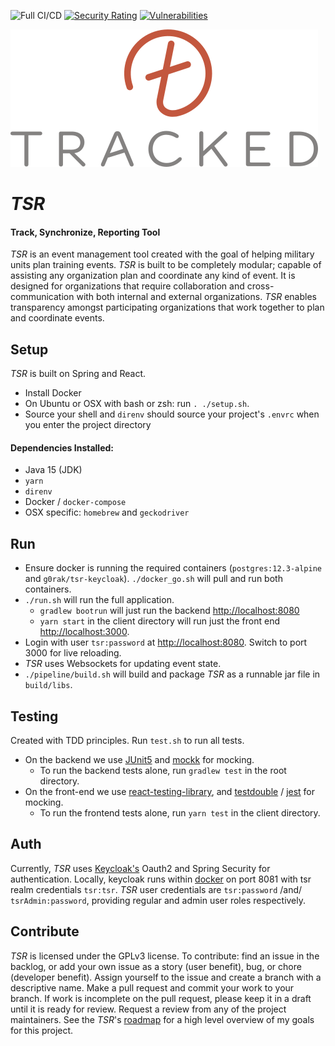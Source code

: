 ![Full CI/CD](https://github.com/gorhack/tsr/workflows/Full%20CI/CD/badge.svg)
[![Security Rating](https://sonarcloud.io/api/project_badges/measure?project=gorhack_tsr&metric=security_rating)](https://sonarcloud.io/dashboard?id=gorhack_tsr)
[![Vulnerabilities](https://sonarcloud.io/api/project_badges/measure?project=gorhack_tsr&metric=vulnerabilities)](https://sonarcloud.io/dashboard?id=gorhack_tsr)

![](logo/logo492.png)

# _TSR_

#### Track, Synchronize, Reporting Tool

_TSR_ is an event management tool created with the goal of helping military units plan training
events. _TSR_ is built to be completely modular; capable of assisting any organization plan and
coordinate any kind of event. It is designed for organizations that require collaboration and
cross-communication with both internal and external organizations. _TSR_ enables transparency
amongst participating organizations that work together to plan and coordinate events.

## Setup

_TSR_ is built on Spring and React.

- Install Docker
- On Ubuntu or OSX with bash or zsh: run `. ./setup.sh`.
- Source your shell and `direnv` should source your project's `.envrc` when you enter the project
  directory

#### Dependencies Installed:

- Java 15 (JDK)
- `yarn`
- `direnv`
- Docker / `docker-compose`
- OSX specific: `homebrew` and `geckodriver`

## Run

- Ensure docker is running the required containers (`postgres:12.3-alpine` and
  `g0rak/tsr-keycloak`). `./docker_go.sh` will pull and run both containers.
- `./run.sh` will run the full application.
    - `gradlew bootrun` will just run the backend <http://localhost:8080>
    - `yarn start` in the client directory will run just the front end <http://localhost:3000>.
- Login with user `tsr:password` at <http://localhost:8080>. Switch to port 3000 for live reloading.
- _TSR_ uses Websockets for updating event state.
- `./pipeline/build.sh` will build and package _TSR_ as a runnable jar file in `build/libs`.

## Testing

Created with TDD principles. Run `test.sh` to run all tests.

- On the backend we use [JUnit5](https://junit.org/junit5/docs/current/user-guide/)
  and [mockk](https://mockk.io) for mocking.
    - To run the backend tests alone, run `gradlew test` in the root directory.
- On the front-end we
  use [react-testing-library](https://testing-library.com/docs/react-testing-library/intro), and
  [testdouble](https://github.com/testdouble/testdouble.js) / [jest](https://jestjs.io) for mocking.
    - To run the frontend tests alone, run `yarn test` in the client directory.

## Auth

Currently, _TSR_ uses [Keycloak's](https://www.keycloak.org) Oauth2 and Spring Security for
authentication. Locally, keycloak runs
within [docker](https://hub.docker.com/repository/docker/g0rak/tsr-keycloak)
on port 8081 with tsr realm credentials `tsr:tsr`. _TSR_ user credentials are `tsr:password` /and/
`tsrAdmin:password`, providing regular and admin user roles respectively.

## Contribute

_TSR_ is licensed under the GPLv3 license. To contribute: find an issue in the backlog, or add your
own issue as a story (user benefit), bug, or chore (developer benefit). Assign yourself to the issue
and create a branch with a descriptive name. Make a pull request and commit your work to your
branch. If work is incomplete on the pull request, please keep it in a draft until it is ready for
review. Request a review from any of the project maintainers. See the _TSR_'s
[roadmap](./ROADMAP.md) for a high level overview of my goals for this project.